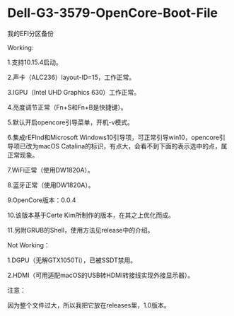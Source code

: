 # Dell-G3-3579-OpenCore-Boot-File

我的EFI分区备份

Working:

1.支持10.15.4启动。

2.声卡（ALC236）layout-ID=15，工作正常。

3.IGPU（Intel UHD Graphics 630）工作正常。

4.亮度调节正常（Fn+S和Fn+B是快捷键）。

5.默认开启opencore引导菜单，开机-v模式。

6.集成rEFInd和Microsoft Windows10引导项，可正常引导win10，opencore引导项已改为macOS Catalina的标识，有点大，会看不到下面的表示选中的点，属正常现象。

7.WiFi正常（使用DW1820A）。

8.蓝牙正常（使用DW1820A）。

9.OpenCore版本：0.0.4

10.该版本基于Certe Kim所制作的版本，在其之上优化而成。

11.另附GRUB的Shell，使用方法见release中的介绍。

Not Working：

1.DGPU（无解GTX1050Ti），已被SSDT禁用。

2.HDMI（可用适配macOS的USB转HDMI转接线实现外接显示器）。

注意：

因为整个文件过大，所以我把它放在releases里，1.0版本。
